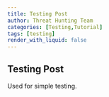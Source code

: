```yaml
---
title: Testing Post
author: Threat Hunting Team
categories: [Testing,Tutorial]
tags: [testing]
render_with_liquid: false
---
```


## Testing Post

Used for simple testing.